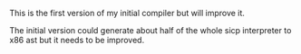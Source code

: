 This is the first version of my initial compiler but will improve it.

The initial version could generate about half of the whole sicp interpreter to x86 ast but it needs to be improved.
